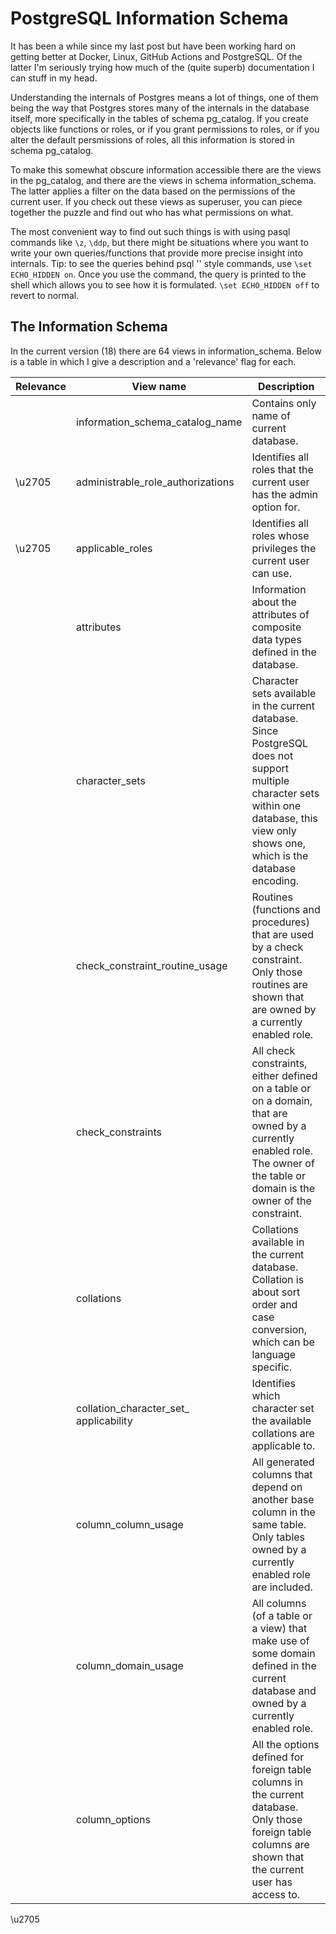 # PostgreSQL Information Schema

It has been a while since my last post but have been working hard on getting better at Docker, Linux, GitHub Actions and PostgreSQL. Of the latter I'm seriously trying how much of the (quite superb) documentation I can stuff in my head. 

Understanding the internals of Postgres means a lot of things, one of them being the way that Postgres stores many of the internals in the database itself, more specifically in the tables of schema pg_catalog. If you create objects like functions or roles, or if you grant permissions to roles, or if you alter the default persmissions of roles, all this information is stored in schema pg_catalog. 

To make this somewhat obscure information accessible there are the views in the pg_catalog, and there are the views in schema information_schema. The latter applies a filter on the data based on the permissions of the current user. If you check out these views as superuser, you can piece together the puzzle and find out who has what permissions on what.

The most convenient way to find out such things is with using pasql commands like `\z`, `\ddp`, but there might be situations where you want to write your own queries/functions that provide more precise insight into internals. Tip: to see the queries behind psql '\' style commands, use `\set ECHO_HIDDEN on`. Once you use the command, the query is printed to the shell which allows you to see how it is formulated. `\set ECHO_HIDDEN off` to revert to normal.

## The Information Schema

In the current version (18) there are 64 views in information_schema. Below is a table in which I give a description and a 'relevance' flag for each.

|Relevance|View name|Description|
|----|----|----|
||information_schema_catalog_name|Contains only name of current database.|
|\u2705|administrable_role_​authorizations|Identifies all roles that the current user has the admin option for.|
|\u2705|applicable_roles|Identifies all roles whose privileges the current user can use.|
||attributes|Information about the attributes of composite data types defined in the database.|
||character_sets|Character sets available in the current database. Since PostgreSQL does not support multiple character sets within one database, this view only shows one, which is the database encoding.|
||check_constraint_routine_usage|Routines (functions and procedures) that are used by a check constraint. Only those routines are shown that are owned by a currently enabled role.|
||check_constraints|All check constraints, either defined on a table or on a domain, that are owned by a currently enabled role. The owner of the table or domain is the owner of the constraint.|
||collations|Collations available in the current database. Collation is about sort order and case conversion, which can be language specific.|
||collation_character_set_​applicability|Identifies which character set the available collations are applicable to.|
||column_column_usage|All generated columns that depend on another base column in the same table. Only tables owned by a currently enabled role are included.|
||column_domain_usage|All columns (of a table or a view) that make use of some domain defined in the current database and owned by a currently enabled role.|
||column_options|All the options defined for foreign table columns in the current database. Only those foreign table columns are shown that the current user has access to.|

\u2705




